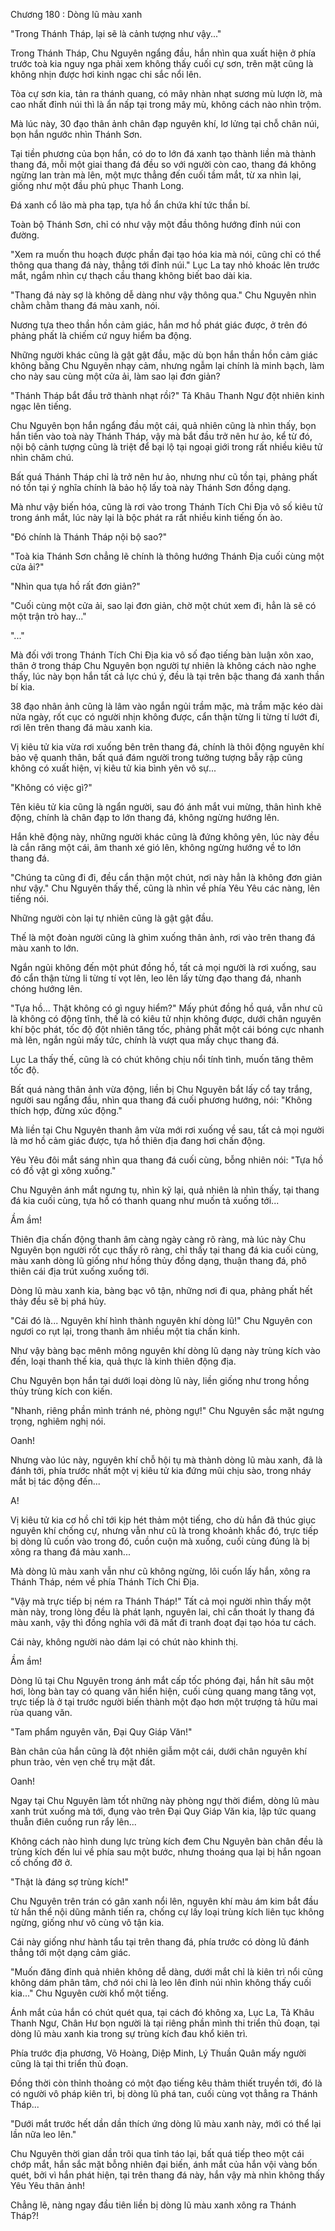 




Chương 180 : Dòng lũ màu xanh


"Trong Thánh Tháp, lại sẽ là cảnh tượng như vậy..."

Trong Thánh Tháp, Chu Nguyên ngẩng đầu, hắn nhìn qua xuất hiện ở phía trước toà kia nguy nga phải xem không thấy cuối cự sơn, trên mặt cũng là không nhịn được hơi kinh ngạc chi sắc nổi lên.

Tòa cự sơn kia, tản ra thánh quang, có mây nhàn nhạt sương mù lượn lờ, mà cao nhất đỉnh núi thì là ẩn nấp tại trong mây mù, không cách nào nhìn trộm.

Mà lúc này, 30 đạo thân ảnh chân đạp nguyên khí, lơ lửng tại chỗ chân núi, bọn hắn ngước nhìn Thánh Sơn.

Tại tiền phương của bọn hắn, có do to lớn đá xanh tạo thành liền mà thành thang đá, mỗi một giai thang đá đều so với người còn cao, thang đá không ngừng lan tràn mà lên, một mực thẳng đến cuối tầm mắt, từ xa nhìn lại, giống như một đầu phủ phục Thanh Long.

Đá xanh cổ lão mà pha tạp, tựa hồ ẩn chứa khí tức thần bí.

Toàn bộ Thánh Sơn, chỉ có như vậy một đầu thông hướng đỉnh núi con đường.

"Xem ra muốn thu hoạch được phần đại tạo hóa kia mà nói, cũng chỉ có thể thông qua thang đá này, thẳng tới đỉnh núi." Lục La tay nhỏ khoác lên trước mắt, ngắm nhìn cự thạch cầu thang không biết bao dài kia.

"Thang đá này sợ là không dễ dàng như vậy thông qua." Chu Nguyên nhìn chằm chằm thang đá màu xanh, nói.

Nương tựa theo thần hồn cảm giác, hắn mơ hồ phát giác được, ở trên đó phảng phất là chiếm cứ nguy hiểm ba động.

Những người khác cũng là gật gật đầu, mặc dù bọn hắn thần hồn cảm giác không bằng Chu Nguyên nhạy cảm, nhưng ngẫm lại chính là minh bạch, làm cho này sau cùng một cửa ải, làm sao lại đơn giản?

"Thánh Tháp bắt đầu trở thành nhạt rồi?" Tả Khâu Thanh Ngư đột nhiên kinh ngạc lên tiếng.

Chu Nguyên bọn hắn ngẩng đầu một cái, quả nhiên cũng là nhìn thấy, bọn hắn tiến vào toà này Thánh Tháp, vậy mà bắt đầu trở nên hư ảo, kể từ đó, nội bộ cảnh tượng cũng là triệt để bại lộ tại ngoại giới trong rất nhiều kiêu tử nhìn chăm chú.

Bất quá Thánh Tháp chỉ là trở nên hư ảo, nhưng như cũ tồn tại, phảng phất nó tồn tại ý nghĩa chính là bảo hộ lấy toà này Thánh Sơn đồng dạng.

Mà như vậy biến hóa, cũng là rơi vào trong Thánh Tích Chi Địa vô số kiêu tử trong ánh mắt, lúc này lại là bộc phát ra rất nhiều kinh tiếng ồn ào.

"Đó chính là Thánh Tháp nội bộ sao?"

"Toà kia Thánh Sơn chẳng lẽ chính là thông hướng Thánh Địa cuối cùng một cửa ải?"

"Nhìn qua tựa hồ rất đơn giản?"

"Cuối cùng một cửa ải, sao lại đơn giản, chờ một chút xem đi, hẳn là sẽ có một trận trò hay..."

"..."

Mà đối với trong Thánh Tích Chi Địa kia vô số đạo tiếng bàn luận xôn xao, thân ở trong tháp Chu Nguyên bọn người tự nhiên là không cách nào nghe thấy, lúc này bọn hắn tất cả lực chú ý, đều là tại trên bậc thang đá xanh thần bí kia.

38 đạo nhân ảnh cũng là lâm vào ngắn ngủi trầm mặc, mà trầm mặc kéo dài nửa ngày, rốt cục có người nhịn không được, cẩn thận từng li từng tí lướt đi, rơi lên trên thang đá màu xanh kia.

Vị kiêu tử kia vừa rơi xuống bên trên thang đá, chính là thôi động nguyên khí bảo vệ quanh thân, bất quá đám người trong tưởng tượng bẫy rập cũng không có xuất hiện, vị kiêu tử kia bình yên vô sự...

"Không có việc gì?"

Tên kiêu tử kia cũng là ngẩn người, sau đó ánh mắt vui mừng, thân hình khẽ động, chính là chân đạp to lớn thang đá, không ngừng hướng lên.

Hắn khẽ động này, những người khác cũng là đứng không yên, lúc này đều là cắn răng một cái, âm thanh xé gió lên, không ngừng hướng về to lớn thang đá.

"Chúng ta cũng đi đi, đều cẩn thận một chút, nơi này hẳn là không đơn giản như vậy." Chu Nguyên thấy thế, cũng là nhìn về phía Yêu Yêu các nàng, lên tiếng nói.

Những người còn lại tự nhiên cũng là gật gật đầu.

Thế là một đoàn người cũng là ghìm xuống thân ảnh, rơi vào trên thang đá màu xanh to lớn.

Ngắn ngủi không đến một phút đồng hồ, tất cả mọi người là rơi xuống, sau đó cẩn thận từng li từng tí vọt lên, leo lên lấy từng đạo thang đá, nhanh chóng hướng lên.

"Tựa hồ... Thật không có gì nguy hiểm?" Mấy phút đồng hồ quá, vẫn như cũ là không có động tĩnh, thế là có kiêu tử nhịn không được, dưới chân nguyên khí bộc phát, tốc độ đột nhiên tăng tốc, phảng phất một cái bóng cực nhanh mà lên, ngắn ngủi mấy tức, chính là vượt qua mấy chục thang đá.

Lục La thấy thế, cũng là có chút không chịu nổi tính tình, muốn tăng thêm tốc độ.

Bất quá nàng thân ảnh vừa động, liền bị Chu Nguyên bắt lấy cổ tay trắng, người sau ngẩng đầu, nhìn qua thang đá cuối phương hướng, nói: "Không thích hợp, đừng xúc động."

Mà liền tại Chu Nguyên thanh âm vừa mới rơi xuống về sau, tất cả mọi người là mơ hồ cảm giác được, tựa hồ thiên địa đang hơi chấn động.

Yêu Yêu đôi mắt sáng nhìn qua thang đá cuối cùng, bỗng nhiên nói: "Tựa hồ có đồ vật gì xông xuống."

Chu Nguyên ánh mắt ngưng tụ, nhìn kỹ lại, quả nhiên là nhìn thấy, tại thang đá kia cuối cùng, tựa hồ có thanh quang như muốn tả xuống tới...

Ầm ầm!

Thiên địa chấn động thanh âm càng ngày càng rõ ràng, mà lúc này Chu Nguyên bọn người rốt cục thấy rõ ràng, chỉ thấy tại thang đá kia cuối cùng, màu xanh dòng lũ giống như hồng thủy đồng dạng, thuận thang đá, phô thiên cái địa trút xuống xuống tới.

Dòng lũ màu xanh kia, bàng bạc vô tận, những nơi đi qua, phảng phất hết thảy đều sẽ bị phá hủy.

"Cái đó là... Nguyên khí hình thành nguyên khí dòng lũ!" Chu Nguyên con ngươi co rụt lại, trong thanh âm nhiều một tia chấn kinh.

Như vậy bàng bạc mênh mông nguyên khí dòng lũ dạng này trùng kích vào đến, loại thanh thế kia, quả thực là kinh thiên động địa.

Chu Nguyên bọn hắn tại dưới loại dòng lũ này, liền giống như trong hồng thủy trùng kích con kiến.

"Nhanh, riêng phần mình tránh né, phòng ngự!" Chu Nguyên sắc mặt ngưng trọng, nghiêm nghị nói.

Oanh!

Nhưng vào lúc này, nguyên khí chỗ hội tụ mà thành dòng lũ màu xanh, đã là đánh tới, phía trước nhất một vị kiêu tử kia đứng mũi chịu sào, trong nháy mắt bị tác động đến...

A!

Vị kiêu tử kia cơ hồ chỉ tới kịp hét thảm một tiếng, cho dù hắn đã thúc giục nguyên khí chống cự, nhưng vẫn như cũ là trong khoảnh khắc đó, trực tiếp bị dòng lũ cuốn vào trong đó, cuồn cuộn mà xuống, cuối cùng đúng là bị xông ra thang đá màu xanh...

Mà dòng lũ màu xanh vẫn như cũ không ngừng, lôi cuốn lấy hắn, xông ra Thánh Tháp, ném về phía Thánh Tích Chi Địa.

"Vậy mà trực tiếp bị ném ra Thánh Tháp!" Tất cả mọi người nhìn thấy một màn này, trong lòng đều là phát lạnh, nguyên lai, chỉ cần thoát ly thang đá màu xanh, vậy thì đồng nghĩa với đã mất đi tranh đoạt đại tạo hóa tư cách.

Cái này, không người nào dám lại có chút nào khinh thị.

Ầm ầm!

Dòng lũ tại Chu Nguyên trong ánh mắt cấp tốc phóng đại, hắn hít sâu một hơi, lòng bàn tay có quang văn hiển hiện, cuối cùng quang mang tăng vọt, trực tiếp là ở tại trước người biến thành một đạo hơn một trượng tả hữu mai rùa quang văn.

"Tam phẩm nguyên văn, Đại Quy Giáp Văn!"

Bàn chân của hắn cũng là đột nhiên giẫm một cái, dưới chân nguyên khí phun trào, vẻn vẹn chế trụ mặt đất.

Oanh!

Ngay tại Chu Nguyên làm tốt những này phòng ngự thời điểm, dòng lũ màu xanh trút xuống mà tới, đụng vào trên Đại Quy Giáp Văn kia, lập tức quang thuẫn điên cuồng run rẩy lên...

Không cách nào hình dung lực trùng kích đem Chu Nguyên bàn chân đều là trùng kích đến lui về phía sau một bước, nhưng thoáng qua lại bị hắn ngoan cố chống đỡ ở.

"Thật là đáng sợ trùng kích!"

Chu Nguyên trên trán có gân xanh nổi lên, nguyên khí màu ám kim bắt đầu từ hắn thể nội dũng mãnh tiến ra, chống cự lấy loại trùng kích liên tục không ngừng, giống như vô cùng vô tận kia.

Cái này giống như hành tẩu tại trên thang đá, phía trước có dòng lũ đánh thẳng tới một dạng cảm giác.

"Muốn đăng đỉnh quả nhiên không dễ dàng, dưới mắt chỉ là kiên trì nổi cũng không dám phân tâm, chớ nói chi là leo lên đỉnh núi nhìn không thấy cuối kia..." Chu Nguyên cười khổ một tiếng.

Ánh mắt của hắn có chút quét qua, tại cách đó không xa, Lục La, Tả Khâu Thanh Ngư, Chân Hư bọn người là tại riêng phần mình thi triển thủ đoạn, tại dòng lũ màu xanh kia trong sự trùng kích đau khổ kiên trì.

Phía trước địa phương, Võ Hoàng, Diệp Minh, Lý Thuần Quân mấy người cũng là tại thi triển thủ đoạn.

Đồng thời còn thỉnh thoảng có một đạo tiếng kêu thảm thiết truyền tới, đó là có người vô pháp kiên trì, bị dòng lũ phá tan, cuối cùng vọt thẳng ra Thánh Tháp...

"Dưới mắt trước hết dần dần thích ứng dòng lũ màu xanh này, mới có thể lại lần nữa leo lên."

Chu Nguyên thời gian dần trôi qua tỉnh táo lại, bất quá tiếp theo một cái chớp mắt, hắn sắc mặt bỗng nhiên đại biến, ánh mắt của hắn vội vàng bốn quét, bởi vì hắn phát hiện, tại trên thang đá này, hắn vậy mà nhìn không thấy Yêu Yêu thân ảnh!

Chẳng lẽ, nàng ngay đầu tiên liền bị dòng lũ màu xanh xông ra Thánh Tháp?!




